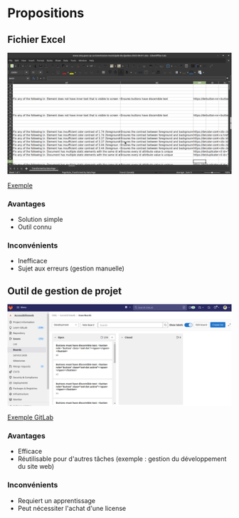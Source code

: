# Propositions

## Fichier Excel

![Excel](../images/excel.png)

[Exemple](www.cmq.gouv.qc.ca-Commission-municipale-du-Quebec-2022-06-01.xlsx)

### Avantages

- Solution simple
- Outil connu

### Inconvénients

- Inefficace
- Sujet aux erreurs (gestion manuelle)

## Outil de gestion de projet

![GitLab](../images/gitlab.png)


[Exemple GitLab](https://gitlab.com/cmq1/Accessibiliteweb/-/boards)

### Avantages

- Efficace
- Réutilisable pour d'autres tâches (exemple : gestion du développement du site web)

### Inconvénients

- Requiert un apprentissage
- Peut nécessiter l'achat d'une license
